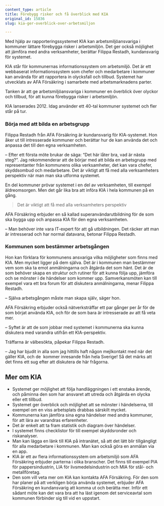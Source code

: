 ```yaml
---
content_type: article
title: Förebygg risker och få överblick med KIA
original_id: 15836
slug: kia-ger-overblick-over-arbetsmiljon

---
```


Med hjälp av rapporteringssystemet KIA kan arbetsmiljöansvariga i kommuner lättare förebygga risker i arbetsmiljön. Det ger också möjlighet att jämföra med andra verksamheter, berättar Filippa Restadh, kundansvarig för systemet.

KIA står för kommunernas informationssystem om arbetsmiljö. Det är ett webbaserat informationssystem som chefer och medarbetare i kommuner kan använda för att rapportera in olycksfall och tillbud. Systemet har utvecklats av AFA Försäkring i samarbete med arbetsmarknadens parter.

Tanken är att ge arbetsmiljöansvariga i kommuner en överblick över olyckor och tillbud, för att kunna förebygga risker i arbetsmiljön.

KIA lanserades 2012. Idag använder ett 40-tal kommuner systemet och fler står på tur.

### Börja med att bilda en arbetsgrupp

Filippa Restadh från AFA Försäkring är kundansvarig för KIA-systemet. Hon åker ut till intresserade kommuner och berättar hur de kan använda det och anpassa det till den egna verksamheten.

– Efter ett första möte brukar de säga: “Det här låter bra, vad är nästa steg?”. Jag rekommenderar att de börjar med att bilda en arbetsgrupp med representanter från kommunens olika verksamheter, det kan vara chefer, skyddsombud och medarbetare. Det är viktigt att få med alla verksamheters perspektiv när man man ska utforma systemet.

En del kommuner prövar systemet i en del av verksamheten, till exempel äldreomsorgen. Men det går lika bra att införa KIA i hela kommunen på en gång.

> Det är viktigt att få med alla verksamheters perspektiv

AFA Försäkring erbjuder en så kallad superanvändarutbildning för de som ska bygga upp och anpassa KIA för den egna verksamheten.

– Man behöver inte vara IT-expert för att gå utbildningen. Det räcker att man är intresserad och har normal datavana, betonar Filippa Restadh.

### Kommunen som bestämmer arbetsgången

Hon kan förklara för kommunens ansvariga vilka möjligheter som finns med KIA. Men mycket ligger på dem själva. Det är i kommunen man bestämmer vem som ska ta emot anmälningarna och åtgärda det som hänt. Det är de som behöver skapa en struktur och rutiner för att kunna följa upp, jämföra och se mönster i de händelser som kommer upp. Samverkansmöten kan till exempel vara ett bra forum för att diskutera anmälningarna, menar Filippa Restadh.

– Själva arbetsgången måste man skapa själv, säger hon.

AFA Försäkring erbjuder också nätverksträffar ett par gånger per år för de som börjat använda KIA, och för de som bara är intresserade av att få veta mer.

– Syftet är att de som jobbar med systemet i kommunerna ska kunna diskutera med varandra utifrån ett KIA-perspektiv.

Träffarna är välbesökta, påpekar Filippa Restadh.

– Jag har bjudit in alla som jag hittills haft någon mejlkontakt med när det gäller KIA, och de  kommer inresande från hela Sverige! Så det märks att det finns ett sug efter att diskutera de här frågorna.

Mer om KIA
----------

*   Systemet ger möjlighet att följa handläggningen i ett enstaka ärende, och påminna den som har ansvaret att utreda och åtgärda en olycka eller ett tillbud.
*   Systemet ger överblick och möjlighet att se mönster i händelserna, till exempel om en viss arbetsplats drabbas särskilt mycket.
*   Kommunerna kan jämföra sina egna händelser med andra kommuner, för att lära av varandras erfarenheter.
*   Det är enkelt att ta fram statistik och diagram över händelser.
*   I systemet finns checklistor för till exempel skyddsronder och riskanalyser.
*   Man kan lägga en länk till KIA på intranätet, så att det lätt blir tillgängligt för alla medarbetare i kommunen. Man kan också göra en anmälan via en app.
*   KIA är ett av flera informationssystem om arbetsmiljö som AFA Försäkring erbjuder parterna i olika branscher. Det finns till exempel PIA för pappersindustrin, LIA för livsmedelsindustrin och MIA för stål- och metallföretag.
*   Den som vill veta mer om KIA kan kontakta AFA Försäkring. För den som har planer på att verkligen börja använda systemet, erbjuder AFA Försäkring en kundansvarig att komma ut och berätta mer. Inför ett sådant möte kan det vara bra att ha läst igenom det serviceavtal som kommunen förbinder sig till vid en uppstart.

